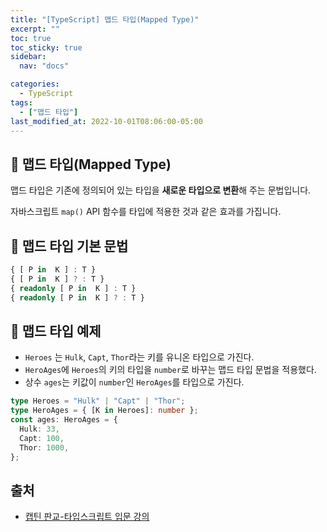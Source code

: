 ```yaml
---
title: "[TypeScript] 맵드 타입(Mapped Type)"
excerpt: ""
toc: true
toc_sticky: true
sidebar:
  nav: "docs"

categories:
  - TypeScript
tags:
  - ["맵드 타입"]
last_modified_at: 2022-10-01T08:06:00-05:00
---
```


## 📄 맵드 타입(Mapped Type)

맵드 타입은 기존에 정의되어 있는 타입을 **새로운 타입으로 변환**해 주는 문법입니다.

자바스크립트 `map()` API 함수를 타입에 적용한 것과 같은 효과를 가집니다.

## 📄 맵드 타입 기본 문법

```ts
{ [ P in  K ] : T }
{ [ P in  K ] ? : T }
{ readonly [ P in  K ] : T }
{ readonly [ P in  K ] ? : T }
```

## 📄 맵드 타입 예제

- `Heroes` 는 `Hulk`, `Capt`, `Thor`라는 키를 유니온 타입으로 가진다.
- `HeroAges`에 `Heroes`의 키의 타입을 `number`로 바꾸는 맵드 타입 문법을 적용했다.
- 상수 `ages`는 키값이 `number`인 `HeroAges`를 타입으로 가진다.

```ts
type Heroes = "Hulk" | "Capt" | "Thor";
type HeroAges = { [K in Heroes]: number };
const ages: HeroAges = {
  Hulk: 33,
  Capt: 100,
  Thor: 1000,
};
```

## 출처

- [캡틴 판교-타입스크립트 입문 강의](https://www.inflearn.com/course/%ED%83%80%EC%9E%85%EC%8A%A4%ED%81%AC%EB%A6%BD%ED%8A%B8-%EC%9E%85%EB%AC%B8/dashboard)
